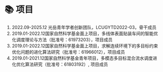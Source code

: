 # 📚 项目 

1. 2022.09-2025.12 光岳青年学者创新团队，LCUGYTD2022-03，骨干成员
2. 2019.01-2022.12国家自然科学基金面上项目，多线体表面贴装车间的智能优化调度理论与方法（批准号：61973203），项目成员
3. 2019.01-2022.12国家自然科学基金面上项目，求解连续环境下的多目标约束优化问题的进化算法研究（批准号：61966012），项目成员
4. 2019.01-2021.12国家自然科学基金青年项目，多模态多目标混合流水调度进化优化算法研究（批准号：61803192）, 项目成员
